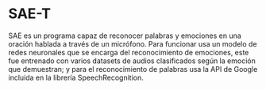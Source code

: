 # SAE-T

SAE es un programa capaz de reconocer palabras y emociones en una oración hablada a través de un micrófono. Para funcionar usa un modelo de redes neuronales que se encarga del reconocimiento de emociones, este fue entrenado con varios datasets de audios clasificados según la emoción que demuestran; y para el reconocimiento de palabras usa la API de Google incluida en la librería SpeechRecognition.
